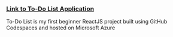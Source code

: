 ### [Link to To-Do List Application](https://wonderful-beach-0cbb32e10.2.azurestaticapps.net/)
To-Do List is my first beginner ReactJS project built using GitHub Codespaces and hosted on Microsoft Azure
